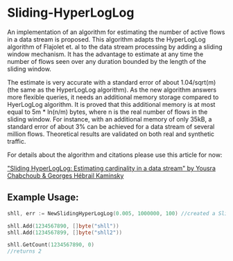 # Sliding-HyperLogLog

An implementation of an algorithm for estimating the number of active flows in a data stream is proposed. This algorithm adapts the HyperLogLog algorithm of Flajolet et. al to the data stream processing by adding a sliding window mechanism. It has the advantage to estimate at any time the number of flows seen over any duration bounded by the length of the sliding window.

The estimate is very accurate with a standard error of about 1.04/sqrt(m) (the same as the HyperLogLog algorithm). As the new algorithm answers more flexible queries, it needs an additional memory storage compared to HyerLogLog algorithm. It is proved that this additional memory is at most equal to 5m * ln(n/m) bytes, where n is the real number of flows in the sliding window. For instance, with an additional memory of only 35kB, a standard error of about 3% can be achieved for a data stream of several million flows. Theoretical results are validated on both real and synthetic traffic.

For details about the algorithm and citations please use this article for now:

["Sliding HyperLogLog: Estimating cardinality in a data stream" by Yousra Chabchoub & Georges Hébrail Kaminsky](https://hal.archives-ouvertes.fr/hal-00465313/file/sliding_HyperLogLog.pdf)

## Example Usage:
```go
shll, err := NewSlidingHyperLogLog(0.005, 1000000, 100) //created a Sliding HyperLogLog

shll.Add(1234567890, []byte("shll"))
shll.Add(1234567899, []byte("shll2"))

shll.GetCount(1234567890, 0)
//returns 2

```
